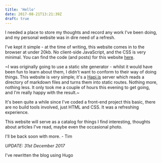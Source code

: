 ```yaml
---
title: 'Hello'
date: 2017-08-21T13:21:39Z
draft: true
---
```


I needed a place to store my thoughts and record any work I've been doing, and my personal website was in dire need of a refresh.

I've kept it simple - at the time of writing, this website comes in to the browser at under 20kb. No client-side JavaScript, and the CSS is very minimal. You can find the code (and posts) for this website [here](https://github.com/timnovis/novis).

~I was originally going to use a static site generator - whilst it would have been fun to learn about them, I didn't want to conform to their way of doing things. This website is very simple; it's a [Hapi.js](https://hapijs.com/) server which reads a directory of markdown files and turns them into static routes. Nothing more, nothing less. It only took me a couple of hours this evening to get going, and I'm really happy with the result.~

It's been quite a while since I've coded a front-end project this basic, there are no build tools involved, just HTML and CSS. It was a refreshing experience.

This website will serve as a catalog for things I find interesting, thoughts about articles I've read, maybe even the occasional photo.

I'll be back soon with more. - Tim

_UPDATE: 31st December 2017_

I've rewritten the blog using Hugo
